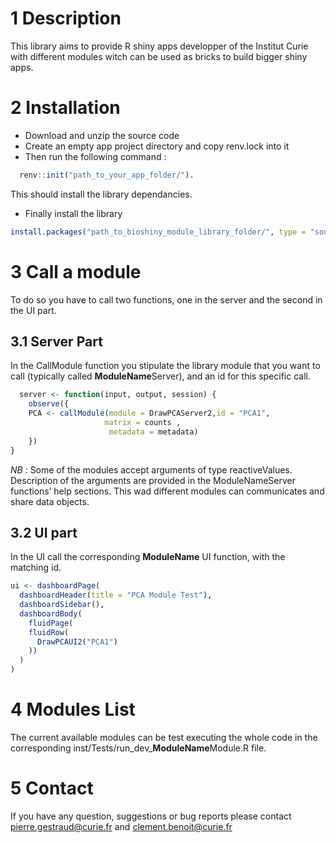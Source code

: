 1 Description
=============

This library aims to provide R shiny apps developper of the Institut
Curie with different modules witch can be used as bricks to build bigger
shiny apps.

2 Installation
==============

-   Download and unzip the source code
-   Create an empty app project directory and copy renv.lock into it
-   Then run the following command :

``` r
  renv::init("path_to_your_app_folder/").
```

This should install the library dependancies.

-   Finally install the library

``` r
install.packages("path_to_bioshiny_module_library_folder/", type = "source", repos = NULL)
```

3 Call a module
===============

To do so you have to call two functions, one in the server and the
second in the UI part.

3.1 Server Part
---------------

In the CallModule function you stipulate the library module that you
want to call (typically called **ModuleName**Server), and an id for this
specific call.

``` r
  server <- function(input, output, session) {
    observe({
    PCA <- callModule(module = DrawPCAServer2,id = "PCA1",
                     matrix = counts ,
                      metadata = metadata)
    })
}
```

*NB :* Some of the modules accept arguments of type reactiveValues.
Description of the arguments are provided in the ModuleNameServer
functions’ help sections. This wad different modules can communicates
and share data objects.

3.2 UI part
-----------

In the UI call the corresponding **ModuleName** UI function, with the
matching id.

``` r
ui <- dashboardPage(
  dashboardHeader(title = "PCA Module Test"),
  dashboardSidebar(),
  dashboardBody(
    fluidPage(
    fluidRow(
      DrawPCAUI2("PCA1")
    ))
  )
)
```

4 Modules List
==============

The current available modules can be test executing the whole code in
the corresponding inst/Tests/run\_dev\_**ModuleName**Module.R file.

5 Contact
=========

If you have any question, suggestions or bug reports please contact
<pierre.gestraud@curie.fr> and <clement.benoit@curie.fr>

